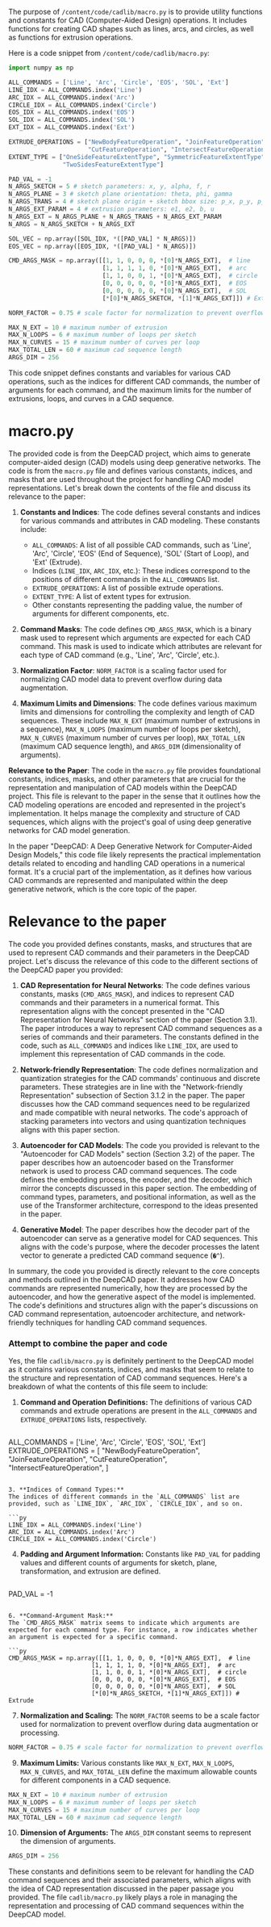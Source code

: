 The purpose of `/content/code/cadlib/macro.py` is to provide utility functions and constants for CAD (Computer-Aided Design) operations. It includes functions for creating CAD shapes such as lines, arcs, and circles, as well as functions for extrusion operations.

Here is a code snippet from `/content/code/cadlib/macro.py`:

```python
import numpy as np

ALL_COMMANDS = ['Line', 'Arc', 'Circle', 'EOS', 'SOL', 'Ext']
LINE_IDX = ALL_COMMANDS.index('Line')
ARC_IDX = ALL_COMMANDS.index('Arc')
CIRCLE_IDX = ALL_COMMANDS.index('Circle')
EOS_IDX = ALL_COMMANDS.index('EOS')
SOL_IDX = ALL_COMMANDS.index('SOL')
EXT_IDX = ALL_COMMANDS.index('Ext')

EXTRUDE_OPERATIONS = ["NewBodyFeatureOperation", "JoinFeatureOperation",
                      "CutFeatureOperation", "IntersectFeatureOperation"]
EXTENT_TYPE = ["OneSideFeatureExtentType", "SymmetricFeatureExtentType",
               "TwoSidesFeatureExtentType"]

PAD_VAL = -1
N_ARGS_SKETCH = 5 # sketch parameters: x, y, alpha, f, r
N_ARGS_PLANE = 3 # sketch plane orientation: theta, phi, gamma
N_ARGS_TRANS = 4 # sketch plane origin + sketch bbox size: p_x, p_y, p_z, s
N_ARGS_EXT_PARAM = 4 # extrusion parameters: e1, e2, b, u
N_ARGS_EXT = N_ARGS_PLANE + N_ARGS_TRANS + N_ARGS_EXT_PARAM
N_ARGS = N_ARGS_SKETCH + N_ARGS_EXT

SOL_VEC = np.array([SOL_IDX, *([PAD_VAL] * N_ARGS)])
EOS_VEC = np.array([EOS_IDX, *([PAD_VAL] * N_ARGS)])

CMD_ARGS_MASK = np.array([[1, 1, 0, 0, 0, *[0]*N_ARGS_EXT],  # line
                          [1, 1, 1, 1, 0, *[0]*N_ARGS_EXT],  # arc
                          [1, 1, 0, 0, 1, *[0]*N_ARGS_EXT],  # circle
                          [0, 0, 0, 0, 0, *[0]*N_ARGS_EXT],  # EOS
                          [0, 0, 0, 0, 0, *[0]*N_ARGS_EXT],  # SOL
                          [*[0]*N_ARGS_SKETCH, *[1]*N_ARGS_EXT]]) # Extrude

NORM_FACTOR = 0.75 # scale factor for normalization to prevent overflow during augmentation

MAX_N_EXT = 10 # maximum number of extrusion
MAX_N_LOOPS = 6 # maximum number of loops per sketch
MAX_N_CURVES = 15 # maximum number of curves per loop
MAX_TOTAL_LEN = 60 # maximum cad sequence length
ARGS_DIM = 256
```

This code snippet defines constants and variables for various CAD operations, such as the indices for different CAD commands, the number of arguments for each command, and the maximum limits for the number of extrusions, loops, and curves in a CAD sequence.

# macro.py
The provided code is from the DeepCAD project, which aims to generate computer-aided design (CAD) models using deep generative networks. The code is from the `macro.py` file and defines various constants, indices, and masks that are used throughout the project for handling CAD model representations. Let's break down the contents of the file and discuss its relevance to the paper:

1. **Constants and Indices**: The code defines several constants and indices for various commands and attributes in CAD modeling. These constants include:

   - `ALL_COMMANDS`: A list of all possible CAD commands, such as 'Line', 'Arc', 'Circle', 'EOS' (End of Sequence), 'SOL' (Start of Loop), and 'Ext' (Extrude).
   - Indices (`LINE_IDX`, `ARC_IDX`, etc.): These indices correspond to the positions of different commands in the `ALL_COMMANDS` list.
   - `EXTRUDE_OPERATIONS`: A list of possible extrude operations.
   - `EXTENT_TYPE`: A list of extent types for extrusion.
   - Other constants representing the padding value, the number of arguments for different components, etc.

2. **Command Masks**: The code defines `CMD_ARGS_MASK`, which is a binary mask used to represent which arguments are expected for each CAD command. This mask is used to indicate which attributes are relevant for each type of CAD command (e.g., 'Line', 'Arc', 'Circle', etc.).

3. **Normalization Factor**: `NORM_FACTOR` is a scaling factor used for normalizing CAD model data to prevent overflow during data augmentation.

4. **Maximum Limits and Dimensions**: The code defines various maximum limits and dimensions for controlling the complexity and length of CAD sequences. These include `MAX_N_EXT` (maximum number of extrusions in a sequence), `MAX_N_LOOPS` (maximum number of loops per sketch), `MAX_N_CURVES` (maximum number of curves per loop), `MAX_TOTAL_LEN` (maximum CAD sequence length), and `ARGS_DIM` (dimensionality of arguments).

**Relevance to the Paper**:
The code in the `macro.py` file provides foundational constants, indices, masks, and other parameters that are crucial for the representation and manipulation of CAD models within the DeepCAD project. This file is relevant to the paper in the sense that it outlines how the CAD modeling operations are encoded and represented in the project's implementation. It helps manage the complexity and structure of CAD sequences, which aligns with the project's goal of using deep generative networks for CAD model generation.

In the paper "DeepCAD: A Deep Generative Network for Computer-Aided Design Models," this code file likely represents the practical implementation details related to encoding and handling CAD operations in a numerical format. It's a crucial part of the implementation, as it defines how various CAD commands are represented and manipulated within the deep generative network, which is the core topic of the paper.

# Relevance to the paper 
The code you provided defines constants, masks, and structures that are used to represent CAD commands and their parameters in the DeepCAD project. Let's discuss the relevance of this code to the different sections of the DeepCAD paper you provided:

1. **CAD Representation for Neural Networks**: The code defines various constants, masks (`CMD_ARGS_MASK`), and indices to represent CAD commands and their parameters in a numerical format. This representation aligns with the concept presented in the "CAD Representation for Neural Networks" section of the paper (Section 3.1). The paper introduces a way to represent CAD command sequences as a series of commands and their parameters. The constants defined in the code, such as `ALL_COMMANDS` and indices like `LINE_IDX`, are used to implement this representation of CAD commands in the code.

2. **Network-friendly Representation**: The code defines normalization and quantization strategies for the CAD commands' continuous and discrete parameters. These strategies are in line with the "Network-friendly Representation" subsection of Section 3.1.2 in the paper. The paper discusses how the CAD command sequences need to be regularized and made compatible with neural networks. The code's approach of stacking parameters into vectors and using quantization techniques aligns with this paper section.

3. **Autoencoder for CAD Models**: The code you provided is relevant to the "Autoencoder for CAD Models" section (Section 3.2) of the paper. The paper describes how an autoencoder based on the Transformer network is used to process CAD command sequences. The code defines the embedding process, the encoder, and the decoder, which mirror the concepts discussed in this paper section. The embedding of command types, parameters, and positional information, as well as the use of the Transformer architecture, correspond to the ideas presented in the paper.

4. **Generative Model**: The paper describes how the decoder part of the autoencoder can serve as a generative model for CAD sequences. This aligns with the code's purpose, where the decoder processes the latent vector to generate a predicted CAD command sequence (`�^`).

In summary, the code you provided is directly relevant to the core concepts and methods outlined in the DeepCAD paper. It addresses how CAD commands are represented numerically, how they are processed by the autoencoder, and how the generative aspect of the model is implemented. The code's definitions and structures align with the paper's discussions on CAD command representation, autoencoder architecture, and network-friendly techniques for handling CAD command sequences.


### Attempt to combine the paper and code 
Yes, the file `cadlib/macro.py` is definitely pertinent to the DeepCAD model as it contains various constants, indices, and masks that seem to relate to the structure and representation of CAD command sequences. Here's a breakdown of what the contents of this file seem to include:

1. **Command and Operation Definitions:**
   The definitions of various CAD commands and extrude operations are present in the `ALL_COMMANDS` and `EXTRUDE_OPERATIONS` lists, respectively.

   ```py
ALL_COMMANDS = ['Line', 'Arc', 'Circle', 'EOS', 'SOL', 'Ext']
EXTRUDE_OPERATIONS = [
  "NewBodyFeatureOperation", 
  "JoinFeatureOperation",
  "CutFeatureOperation", 
  "IntersectFeatureOperation",
]
   ```

3. **Indices of Command Types:**
   The indices of different commands in the `ALL_COMMANDS` list are provided, such as `LINE_IDX`, `ARC_IDX`, `CIRCLE_IDX`, and so on.

```py
LINE_IDX = ALL_COMMANDS.index('Line')
ARC_IDX = ALL_COMMANDS.index('Arc')
CIRCLE_IDX = ALL_COMMANDS.index('Circle')
```

4. **Padding and Argument Information:**
   Constants like `PAD_VAL` for padding values and different counts of arguments for sketch, plane, transformation, and extrusion are defined.

   ```py
PAD_VAL = -1
   ```

6. **Command-Argument Mask:**
   The `CMD_ARGS_MASK` matrix seems to indicate which arguments are expected for each command type. For instance, a row indicates whether an argument is expected for a specific command.

```py
CMD_ARGS_MASK = np.array([[1, 1, 0, 0, 0, *[0]*N_ARGS_EXT],  # line
                          [1, 1, 1, 1, 0, *[0]*N_ARGS_EXT],  # arc
                          [1, 1, 0, 0, 1, *[0]*N_ARGS_EXT],  # circle
                          [0, 0, 0, 0, 0, *[0]*N_ARGS_EXT],  # EOS
                          [0, 0, 0, 0, 0, *[0]*N_ARGS_EXT],  # SOL
                          [*[0]*N_ARGS_SKETCH, *[1]*N_ARGS_EXT]]) # Extrude
```

7. **Normalization and Scaling:**
   The `NORM_FACTOR` seems to be a scale factor used for normalization to prevent overflow during data augmentation or processing.

```py
NORM_FACTOR = 0.75 # scale factor for normalization to prevent overflow during augmentation
```

9. **Maximum Limits:**
   Various constants like `MAX_N_EXT`, `MAX_N_LOOPS`, `MAX_N_CURVES`, and `MAX_TOTAL_LEN` define the maximum allowable counts for different components in a CAD sequence.

```py
MAX_N_EXT = 10 # maximum number of extrusion
MAX_N_LOOPS = 6 # maximum number of loops per sketch
MAX_N_CURVES = 15 # maximum number of curves per loop
MAX_TOTAL_LEN = 60 # maximum cad sequence length
```

10. **Dimension of Arguments:**
   The `ARGS_DIM` constant seems to represent the dimension of arguments.

```py
ARGS_DIM = 256
```

These constants and definitions seem to be relevant for handling the CAD command sequences and their associated parameters, which aligns with the idea of CAD representation discussed in the paper passage you provided. The file `cadlib/macro.py` likely plays a role in managing the representation and processing of CAD command sequences within the DeepCAD model.

